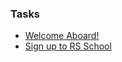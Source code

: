 ### Tasks
- [Welcome Aboard!](https://github.com/rolling-scopes-school/tasks/blob/2016-Q1/tasks/welcome-aboard.md)
- [Sign up to RS School](https://github.com/rolling-scopes-school/tasks/blob/2016-Q1/tasks/sign-up.md)


